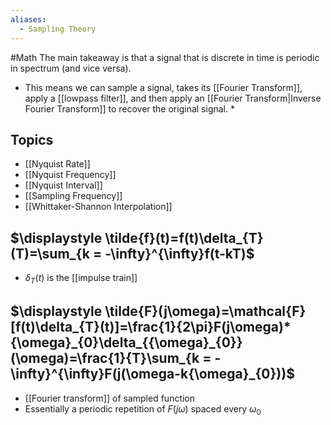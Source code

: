 ```yaml
---
aliases:
  - Sampling Theory
---
```

#Math 
The main takeaway is that a signal that is discrete in time is periodic in spectrum (and vice versa). 
* This means we can sample a signal, takes its [[Fourier Transform]], apply a [[lowpass filter]], and then apply an [[Fourier Transform|Inverse Fourier Transform]] to recover the original signal.
	* 
## Topics
* [[Nyquist Rate]]
* [[Nyquist Frequency]]
* [[Nyquist Interval]]
* [[Sampling Frequency]]
* [[Whittaker-Shannon Interpolation]]
## $\displaystyle \tilde{f}(t)=f(t)\delta_{T}(T)=\sum_{k = -\infty}^{\infty}f(t-kT)$
* $\displaystyle \delta_{T}(t)$ is the [[impulse train]]
## $\displaystyle \tilde{F}(j\omega)=\mathcal{F}[f(t)\delta_{T}(t)]=\frac{1}{2\pi}F(j\omega)* {\omega}_{0}\delta_{{\omega}_{0}}(\omega)=\frac{1}{T}\sum_{k = -\infty}^{\infty}F(j(\omega-k{\omega}_{0}))$
* [[Fourier transform]] of sampled function
* Essentially a periodic repetition of $\displaystyle F(j\omega)$ spaced every $\displaystyle {\omega}_{0}$